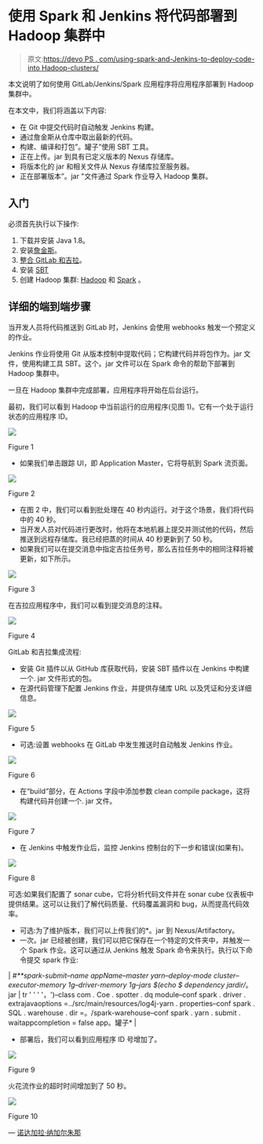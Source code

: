 # 使用 Spark 和 Jenkins 将代码部署到 Hadoop 集群中

> 原文:[https://devo PS . com/using-spark-and-Jenkins-to-deploy-code-into Hadoop-clusters/](https://devops.com/using-spark-and-jenkins-to-deploy-code-into-hadoop-clusters/)

本文说明了如何使用 GitLab/Jenkins/Spark 应用程序将应用程序部署到 Hadoop 集群中。

在本文中，我们将涵盖以下内容:

*   在 Git 中提交代码时自动触发 Jenkins 构建。
*   通过詹金斯从仓库中取出最新的代码。
*   构建、编译和打包”。罐子”使用 SBT 工具。
*   正在上传。jar 到具有已定义版本的 Nexus 存储库。
*   将版本化的 jar 和相关文件从 Nexus 存储库拉至服务器。
*   正在部署版本”。jar "文件通过 Spark 作业导入 Hadoop 集群。

## **入门**

必须首先执行以下操作:

1.  下载并安装 Java 1.8。
2.  安装[詹金斯](https://www.digitalocean.com/community/tutorials/how-to-install-jenkins-on-ubuntu-16-04)。
3.  [整合 GitLab 和吉拉](https://docs.gitlab.com/ee/user/project/integrations/jira.html)。
4.  安装 [SBT](https://www.scala-sbt.org/1.0/docs/Installing-sbt-on-Linux.html)
5.  创建 Hadoop 集群: [Hadoop](https://dzone.com/articles/install-a-hadoop-cluster-on-ubuntu-18041) 和 [Spark](https://www.digitalocean.com/community/tutorials/how-to-install-apache-kafka-on-ubuntu-18-04) 。

## **详细的端到端步骤**

当开发人员将代码推送到 GitLab 时，Jenkins 会使用 webhooks 触发一个预定义的作业。

Jenkins 作业将使用 Git 从版本控制中提取代码；它构建代码并将包作为。jar 文件，使用构建工具 SBT。这个。jar 文件可以在 Spark 命令的帮助下部署到 Hadoop 集群中。

一旦在 Hadoop 集群中完成部署，应用程序将开始在后台运行。

最初，我们可以看到 Hadoop 中当前运行的应用程序(见图 1)。它有一个处于运行状态的应用程序 ID。

![](../Images/28f2aa2047497310c071af508744e088.png)

Figure 1

*   如果我们单击跟踪 UI，即 Application Master，它将导航到 Spark 流页面。

![](../Images/616e36bfa3f9d396e731463b45b3929c.png)

Figure 2

*   在图 2 中，我们可以看到批处理在 40 秒内运行。对于这个场景，我们将代码中的 40 秒。
*   当开发人员对代码进行更改时，他将在本地机器上提交并测试他的代码，然后推送到远程存储库。我已经把蒸的时间从 40 秒更新到了 50 秒。
*   如果我们可以在提交消息中指定吉拉任务号，那么吉拉任务中的相同注释将被更新，如下所示。

![](../Images/065f85db2edd7bce18cab328e7984173.png)

Figure 3

在吉拉应用程序中，我们可以看到提交消息的注释。

![](../Images/d0bbf4218a6a7ee514e5f1174c8ec8f1.png)

Figure 4

GitLab 和吉拉集成流程:

*   安装 Git 插件以从 GitHub 库获取代码，安装 SBT 插件以在 Jenkins 中构建一个. jar 文件形式的包。
*   在源代码管理下配置 Jenkins 作业，并提供存储库 URL 以及凭证和分支详细信息。

![](../Images/86db10a9bd35f583d756ebbb56906a28.png)

Figure 5

*   可选:设置 webhooks 在 GitLab 中发生推送时自动触发 Jenkins 作业。

![](../Images/4d42a4801d5404bf5595c2b786cb2986.png)

Figure 6

*   在“build”部分，在 Actions 字段中添加参数 clean compile package，这将构建代码并创建一个. jar 文件。

![](../Images/c3fe7809c72d7679c6b5c7edbb3fcac1.png)

Figure 7

*   在 Jenkins 中触发作业后，监控 Jenkins 控制台的下一步和错误(如果有)。

![](../Images/04f8d1a395e725b9e0f7527c407c5a16.png)

Figure 8

可选:如果我们配置了 sonar cube，它将分析代码文件并在 sonar cube 仪表板中提供结果。这可以让我们了解代码质量、代码覆盖漏洞和 bug，从而提高代码效率。

*   可选:为了维护版本，我们可以上传我们的*。jar 到 Nexus/Artifactory。
*   一次。jar 已经被创建，我们可以把它保存在一个特定的文件夹中，并触发一个 Spark 作业。这可以通过从 Jenkins 触发 Spark 命令来执行。执行以下命令提交 spark 作业:

| *#**spark-submit–name appName–master yarn–deploy-mode cluster–executor-memory 1g–driver-memory 1g–jars $(echo $ dependency jardir/*。jar &#124; tr ' ' ' '，')–class com . Coe . spotter . dq module–conf spark . driver . extrajavaoptions =../src/main/resources/log4j-yarn . properties–conf spark . SQL . warehouse . dir =。/spark-warehouse–conf spark . yarn . submit . waitappcompletion = false app。罐子* |

*   部署后，我们可以看到应用程序 ID 号增加了。

![](../Images/5a797d87781e311d9ff413bcc97a2434.png)

Figure 9

火花流作业的超时时间增加到了 50 秒。

![](../Images/0f3d4f740c4963309b82df1be3ca9921.png)

Figure 10

— [诺达加拉·纳加尔朱那](https://devops.com/author/nodagala-nagarjuna/)